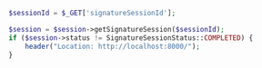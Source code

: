﻿```php
$sessionId = $_GET['signatureSessionId'];

$session = $session->getSignatureSession($sessionId);
if ($session->status != SignatureSessionStatus::COMPLETED) {
	header("Location: http://localhost:8000/");
}
```